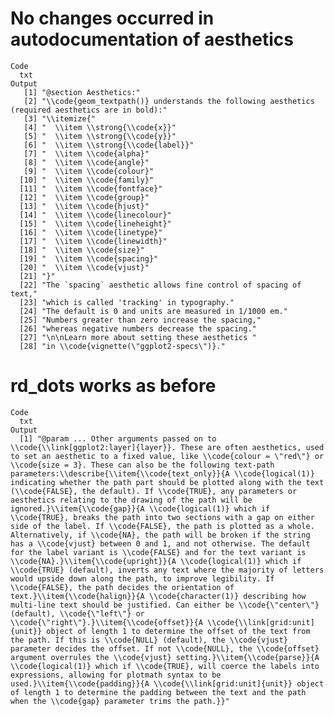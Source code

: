 # No changes occurred in autodocumentation of aesthetics

    Code
      txt
    Output
       [1] "@section Aesthetics:"                                                                           
       [2] "\\code{geom_textpath()} understands the following aesthetics (required aesthetics are in bold):"
       [3] "\\itemize{"                                                                                     
       [4] "  \\item \\strong{\\code{x}}"                                                                   
       [5] "  \\item \\strong{\\code{y}}"                                                                   
       [6] "  \\item \\strong{\\code{label}}"                                                               
       [7] "  \\item \\code{alpha}"                                                                         
       [8] "  \\item \\code{angle}"                                                                         
       [9] "  \\item \\code{colour}"                                                                        
      [10] "  \\item \\code{family}"                                                                        
      [11] "  \\item \\code{fontface}"                                                                      
      [12] "  \\item \\code{group}"                                                                         
      [13] "  \\item \\code{hjust}"                                                                         
      [14] "  \\item \\code{linecolour}"                                                                    
      [15] "  \\item \\code{lineheight}"                                                                    
      [16] "  \\item \\code{linetype}"                                                                      
      [17] "  \\item \\code{linewidth}"                                                                     
      [18] "  \\item \\code{size}"                                                                          
      [19] "  \\item \\code{spacing}"                                                                       
      [20] "  \\item \\code{vjust}"                                                                         
      [21] "}"                                                                                              
      [22] "The `spacing` aesthetic allows fine control of spacing of text,"                                
      [23] "which is called 'tracking' in typography."                                                      
      [24] "The default is 0 and units are measured in 1/1000 em."                                          
      [25] "Numbers greater than zero increase the spacing,"                                                
      [26] "whereas negative numbers decrease the spacing."                                                 
      [27] "\n\nLearn more about setting these aesthetics "                                                 
      [28] "in \\code{vignette(\"ggplot2-specs\")}."                                                        

# rd_dots works as before

    Code
      txt
    Output
      [1] "@param ... Other arguments passed on to \\code{\\link[ggplot2:layer]{layer}}. These are often aesthetics, used to set an aesthetic to a fixed value, like \\code{colour = \"red\"} or \\code{size = 3}. These can also be the following text-path parameters:\\describe{\\item{\\code{text_only}}{A \\code{logical(1)} indicating whether the path part should be plotted along with the text (\\code{FALSE}, the default). If \\code{TRUE}, any parameters or aesthetics relating to the drawing of the path will be ignored.}\\item{\\code{gap}}{A \\code{logical(1)} which if \\code{TRUE}, breaks the path into two sections with a gap on either side of the label. If \\code{FALSE}, the path is plotted as a whole. Alternatively, if \\code{NA}, the path will be broken if the string has a \\code{vjust} between 0 and 1, and not otherwise. The default for the label variant is \\code{FALSE} and for the text variant is \\code{NA}.}\\item{\\code{upright}}{A \\code{logical(1)} which if \\code{TRUE} (default), inverts any text where the majority of letters would upside down along the path, to improve legibility. If \\code{FALSE}, the path decides the orientation of text.}\\item{\\code{halign}}{A \\code{character(1)} describing how multi-line text should be justified. Can either be \\code{\"center\"} (default), \\code{\"left\"} or \\code{\"right\"}.}\\item{\\code{offset}}{A \\code{\\link[grid:unit]{unit}} object of length 1 to determine the offset of the text from the path. If this is \\code{NULL} (default), the \\code{vjust} parameter decides the offset. If not \\code{NULL}, the \\code{offset} argument overrules the \\code{vjust} setting.}\\item{\\code{parse}}{A \\code{logical(1)} which if \\code{TRUE}, will coerce the labels into expressions, allowing for plotmath syntax to be used.}\\item{\\code{padding}}{A \\code{\\link[grid:unit]{unit}} object of length 1 to determine the padding between the text and the path when the \\code{gap} parameter trims the path.}}"

